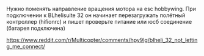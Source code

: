 Нужно поменять направление вращения мотора на esc hobbywing. При подключении к BLhelisuite 32 он начинает перезагружать полётный контроллер (hifionrc) и пишет проверьте питание или юсб соединение (батарея подключена)

https://www.reddit.com/r/Multicopter/comments/hpy9lg/blheli_32_not_letting_me_connect/
